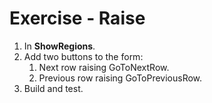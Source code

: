 ﻿# Exercise - Raise

1.  In  **ShowRegions**.
2.  Add two buttons to the form:    
    1.  Next row raising GoToNextRow.  
    2.  Previous row raising GoToPreviousRow.  
3.	Build and test.
